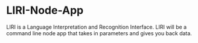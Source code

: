 # LIRI-Node-App
LIRI is a Language Interpretation and Recognition Interface. LIRI will be a command line node app that takes in parameters and gives you back data.
